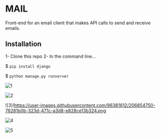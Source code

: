 # MAIL

Front-end for an email client that makes API calls to send and receive emails.

## Installation
1- Clone this repo 2- In the command line...

$ `pip install django`

$ `python manage.py runserver`

![1](https://user-images.githubusercontent.com/96381612/206854744-d0be2d59-be24-4503-9cf1-4db5d3cd431c.png)


![2](https://user-images.githubusercontent.com/96381612/206854746-3545aaa1-6037-4dd2-a9c4-1ef97a7ea1ce.png)


![3](https://user-images.githubusercontent.com/96381612/206854750-76281b0b-323d-471c-a3d8-e828ce13b324.png


![4](https://user-images.githubusercontent.com/96381612/206854757-c6b66176-61f3-4d0b-a400-005acdf535d8.png)


![5](https://user-images.githubusercontent.com/96381612/206854760-b0615822-3bd2-4c1e-8f94-1ede5435bcaa.png)
